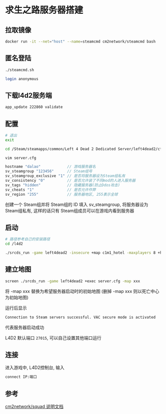 <!--
 * @Description: 
 * @Version: 1.0
 * @Author: DaLao
 * @Email:  
 * @Date: 2022-01-11 09:35:26
 * @LastEditors: dalao_li
 * @LastEditTime: 2023-05-04 23:13:24
-->

# 求生之路服务器搭建

## 拉取镜像

```sh
docker run -it --net="host" --name=steamcmd cm2network/steamcmd bash
```

## 匿名登陆

```sh
./steamcmd.sh
```

```sh
login anonymous
```

## 下载l4d2服务端

```sh
app_update 222860 validate
```

## 配置

```sh
# 退出
exit

cd /Steam/steamapps/common/Left 4 Dead 2 Dedicated Server/left4dead2/cfg

vim server.cfg
```

```c
hostname "dalao"            // 游戏服务器名
sv_steamgroup "123456"      // Steam组号
sv_steamgroup_exclusive "1" // 是否将服务器设为Steam组私有
sv_consistency "0"          // 是否允许装了不同mod的人进入服务器
sv_tags "hidden"            // 隐藏服务器(防止Ddos攻击)
sv_cheats "1"               // 是否允许作弊
sv_region "255"             // 服务器地区, 255表示全球
```

创建一个 Steam组并将 Steam组的 ID 填入 sv\_steamgroup, 将服务器设为 Steam组私有, 这样的话只有 Steam组成员可以在游戏内看到服务器

## 启动

```sh
# 路径参考自己的安装路径  
cd /l4d2  

./srcds_run -game left4dead2 -insecure +map c1m1_hotel -maxplayers 8 +hostport 27015 -condebug  +exec server.cfg -nomaster
```

## 建立地图

```sh
screen ./srcds_run -game left4dead2 +exec server.cfg -map xxx
```

将 -map xxx 替换为希望服务器启动时的初始地图 (删掉 -map xxx 则以死亡中心为初始地图)

运行后显示

```sh
Connection to Steam servers successful. VAC secure mode is activated
```

代表服务器启动成功

L4D2 默认端口 `27015`, 可以自己设置其他端口运行

## 连接

进入游戏中, L4D2控制台, 输入

```sh
connect IP:端口
```

## 参考

[cm2network/squad 说明文档](https://hub.docker.com/r/cm2network/squad/)
